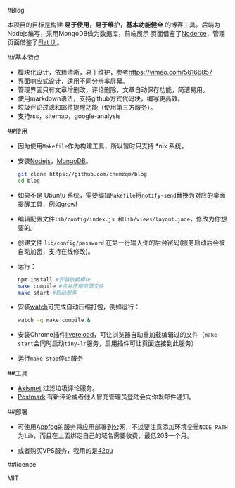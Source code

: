 #Blog

本项目的目标是构建 **易于使用，易于维护，基本功能健全** 的博客工具。后端为Nodejs编写，采用MongoDB做为数据库，前端展示
页面借鉴了[Noderce](https://github.com/willerce/noderce)，管理页面借鉴了[Flat UI](http://designmodo.com/flat/)。

##基本特点

* 模块化设计，依赖清晰，易于维护，参考<https://vimeo.com/56166857>
* 界面响应式设计，适用不同分辨率屏幕。
* 管理界面只有文章增删改，评论删除，文章自动保存功能，简洁易用。
* 使用markdown语法，支持github方式代码块，编写更高效。
* 垃圾评论过滤和邮件提醒功能（使用第三方服务）。
* 支持rss，sitemap，google-analysis

##使用

* 因为使用`Makefile`作为构建工具，所以暂时只支持 \*nix 系统。
* 安装[Nodejs](http://nodejs.org/)，[MongoDB](http://www.mongodb.org/)。

  ``` bash
  git clone https://github.com/chemzqm/blog
  cd blog
  ```

* 如果不是 Ubuntu 系统，需要编辑`Makefile`将`notify-send`替换为对应的桌面提醒工具，例如[growl](http://growl.info/)
* 编辑配置文件`lib/config/index.js `和`lib/views/layout.jade`，修改为你想要的。
* 创建文件 `lib/config/password` 在第一行输入你的后台密码(服务启动后会被自动加密，支持在线修改)。
* 运行：

  ``` bash
  npm install #安装依赖模块
  make compile #合并压缩资源文件
  make start #启动服务
  ```

* 安装[watch](https://github.com/visionmedia/watch)可完成自动压缩打包，例如运行：

  ```bash
  watch -q make compile &
  ```

* 安装Chrome插件[livereload](https://chrome.google.com/webstore/detail/livereload/jnihajbhpnppcggbcgedagnkighmdlei)，可让浏览器自动重加载编辑过的文件（`make start`会同时启动`tiny-lr`服务，启用插件可让页面连接到此服务）
* 运行`make stop`停止服务

##工具

* [Akismet](https://akismet.com/) 过滤垃圾评论服务。
* [Postmark](https://postmarkapp.com/) 有新评论或者他人冒充管理员登陆会向你发邮件通知。

##部署

* 可使用[Appfog](https://www.appfog.com/)的服务将应用部署到公网，不过要注意添加环境变量`NODE_PATH`为`lib`，而且在上面绑定自己的域名需要收费，最低20$一个月。

* 或者购买VPS服务，我用的是[42qu](http://vps.42qu.com/by/15558513)

##licence

MIT
